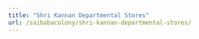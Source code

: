 ```yaml
---
title: "Shri Kannan Departmental Stores"
url: /saibabacolony/shri-kannan-departmental-stores/
---
```


